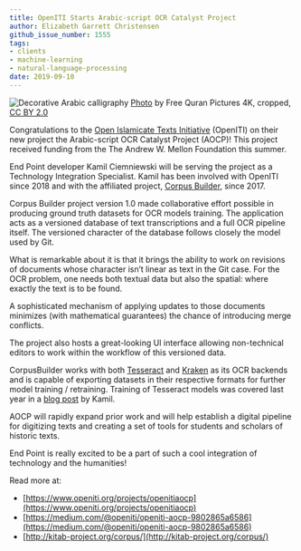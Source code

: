 ```yaml
---
title: OpenITI Starts Arabic-script OCR Catalyst Project
author: Elizabeth Garrett Christensen
github_issue_number: 1555
tags:
- clients
- machine-learning
- natural-language-processing
date: 2019-09-10
---
```


<img src="/blog/2019/09/openiti-arabic-ocr-catalyst-project/banner.jpg" alt="Decorative Arabic calligraphy" /> [Photo](https://www.flickr.com/photos/firaskaheel/16680667070) by Free Quran Pictures 4K, cropped, [CC BY 2.0](https://creativecommons.org/licenses/by/2.0/)

Congratulations to the [Open Islamicate Texts Initiative](https://iti-corpus.github.io/) (OpenITI) on their new project the Arabic-script OCR Catalyst Project (AOCP)! This project received funding from the The Andrew W. Mellon Foundation this summer.

End Point developer Kamil Ciemniewski will be serving the project as a Technology Integration Specialist. Kamil has been involved with OpenITI since 2018 and with the affiliated project, [Corpus Builder](https://openiti.org/projects/corpusbuilder), since 2017.

Corpus Builder project version 1.0 made collaborative effort possible in producing ground truth datasets for OCR models training. The application acts as a versioned database of text transcriptions and a full OCR pipeline itself. The versioned character of the database follows closely the model used by Git.

What is remarkable about it is that it brings the ability to work on revisions of documents whose character isn’t linear as text in the Git case. For the OCR problem, one needs both textual data but also the spatial: where exactly the text is to be found.

A sophisticated mechanism of applying updates to those documents minimizes (with mathematical guarantees) the chance of introducing merge conflicts.

The project also hosts a great-looking UI interface allowing non-technical editors to work within the workflow of this versioned data.

CorpusBuilder works with both [Tesseract](https://github.com/tesseract-ocr/tesseract) and [Kraken](http://kraken.re/) as its OCR backends and is capable of exporting datasets in their respective formats for further model training / retraining. Training of Tesseract models was covered last year in a [blog post](/blog/2018/07/training-tesseract-models-from-scratch/) by Kamil.

AOCP will rapidly expand prior work and will help establish a digital pipeline for digitizing texts and creating a set of tools for students and scholars of historic texts. 

End Point is really excited to be a part of such a cool integration of technology and the humanities! 

Read more at:

- [https://www.openiti.org/projects/openitiaocp](https://www.openiti.org/projects/openitiaocp)
- [https://medium.com/@openiti/openiti-aocp-9802865a6586](https://medium.com/@openiti/openiti-aocp-9802865a6586)
- [http://kitab-project.org/corpus/](http://kitab-project.org/corpus/)
